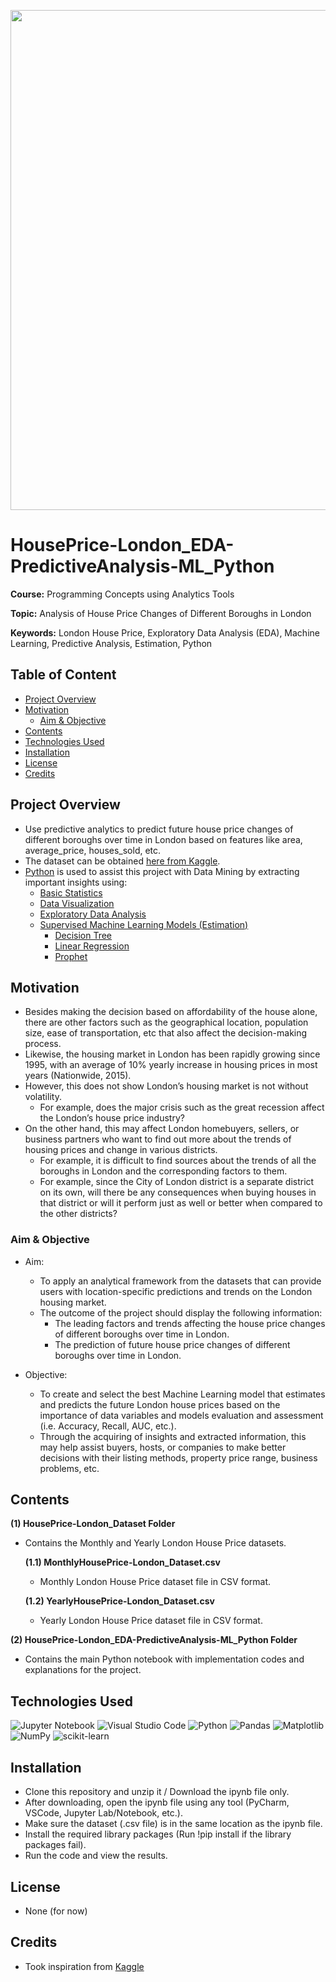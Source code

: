 <p align="center">
    <img width="800" src="https://www.yourmoney.com/wp-content/uploads/sites/3/2022/03/house-prices-scaled.jpg">
</p>

# HousePrice-London_EDA-PredictiveAnalysis-ML_Python

**Course:** Programming Concepts using Analytics Tools

**Topic:** Analysis of House Price Changes of Different Boroughs in London

**Keywords:** London House Price, Exploratory Data Analysis (EDA), Machine Learning, Predictive Analysis, Estimation, Python



## Table of Content
- [Project Overview](#Project-Overview)
- [Motivation](#Motivation)
  - [Aim & Objective](#Aim--Objective)
- [Contents](#Contents)
- [Technologies Used](#Technologies-Used)
- [Installation](#Installation)
- [License](#License)
- [Credits](#Credits)



## Project Overview
- Use predictive analytics to predict future house price changes of different boroughs over time in London based on features like area, average_price, houses_sold, etc.
- The dataset can be obtained [here from Kaggle](https://www.kaggle.com/datasets/justinas/housing-in-london).
- [Python](https://www.python.org/) is used to assist this project with Data Mining by extracting important insights using: 
  - [Basic Statistics](https://en.wikipedia.org/wiki/Statistics)
  - [Data Visualization](https://en.wikipedia.org/wiki/Data_and_information_visualization)
  - [Exploratory Data Analysis](https://en.wikipedia.org/wiki/Exploratory_data_analysis)
  - [Supervised Machine Learning Models (Estimation)](https://en.wikipedia.org/wiki/Supervised_learning)
    - [Decision Tree](https://en.wikipedia.org/wiki/Decision_tree_learning)
    - [Linear Regression](https://en.wikipedia.org/wiki/Linear_regression)
    - [Prophet](https://facebook.github.io/prophet/#:~:text=Prophet%20is%20a%20forecasting%20procedure,Get%20started%20in%20Python)



## Motivation
- Besides making the decision based on affordability of the house alone, there are other factors such as the geographical location, population size, ease of transportation, etc that also affect the decision-making process.
- Likewise, the housing market in London has been rapidly growing since 1995, with an average of 10% yearly increase in housing prices in most years (Nationwide, 2015).
- However, this does not show London’s housing market is not without volatility. 
    - For example, does the major crisis such as the great recession affect the London’s house price industry?
- On the other hand, this may affect London homebuyers, sellers, or business partners who want to find out more about the trends of housing prices and change in various districts. 
    - For example, it is difficult to find sources about the trends of all the boroughs in London and the corresponding factors to them. 
    - For example, since the City of London district is a separate district on its own, will there be any consequences when buying houses in that district or will it perform just as well or better when compared to the other districts?



### Aim & Objective
- Aim: 
  - To apply an analytical framework from the datasets that can provide users with location-specific predictions and trends on the London housing market.
  - The outcome of the project should display the following information:
    - The leading factors and trends affecting the house price changes of different boroughs over time in London.
    - The prediction of future house price changes of different boroughs over time in London.

- Objective: 
  - To create and select the best Machine Learning model that estimates and predicts the future London house prices based on the importance of data variables and models evaluation and assessment (i.e. Accuracy, Recall, AUC, etc.). 
  - Through the acquiring of insights and extracted information, this may help assist buyers, hosts, or companies to make better decisions with their listing methods, property price range, business problems, etc.



## Contents
**(1) HousePrice-London_Dataset Folder**
  - Contains the Monthly and Yearly London House Price datasets. 

    **(1.1) MonthlyHousePrice-London_Dataset.csv**
    - Monthly London House Price dataset file in CSV format.

    **(1.2) YearlyHousePrice-London_Dataset.csv**
    - Yearly London House Price dataset file in CSV format.

**(2) HousePrice-London_EDA-PredictiveAnalysis-ML_Python Folder**
  - Contains the main Python notebook with implementation codes and explanations for the project.



## Technologies Used
<p </p>

![Jupyter Notebook](https://img.shields.io/badge/jupyter-%23FA0F00.svg?style=for-the-badge&logo=jupyter&logoColor=white)
![Visual Studio Code](https://img.shields.io/badge/Visual%20Studio%20Code-0078d7.svg?style=for-the-badge&logo=visual-studio-code&logoColor=white)
![Python](https://img.shields.io/badge/python-3670A0?style=for-the-badge&logo=python&logoColor=ffdd54)
![Pandas](https://img.shields.io/badge/pandas-%23150458.svg?style=for-the-badge&logo=pandas&logoColor=white)
![Matplotlib](https://img.shields.io/badge/Matplotlib-%23#ffffff.svg?style=for-the-badge&logo=Matplotlib&logoColor=white)
![NumPy](https://img.shields.io/badge/numpy-%23013243.svg?style=for-the-badge&logo=numpy&logoColor=white)
![scikit-learn](https://img.shields.io/badge/scikit--learn-%23F7931E.svg?style=for-the-badge&logo=scikit-learn&logoColor=white)

<p </p>



## Installation
- Clone this repository and unzip it / Download the ipynb file only.
- After downloading, open the ipynb file using any tool (PyCharm, VSCode, Jupyter Lab/Notebook, etc.).
- Make sure the dataset (.csv file) is in the same location as the ipynb file.
- Install the required library packages (Run !pip install if the library packages fail).
- Run the code and view the results.



## License
- None (for now)



## Credits
- Took inspiration from [Kaggle](https://www.kaggle.com/)


